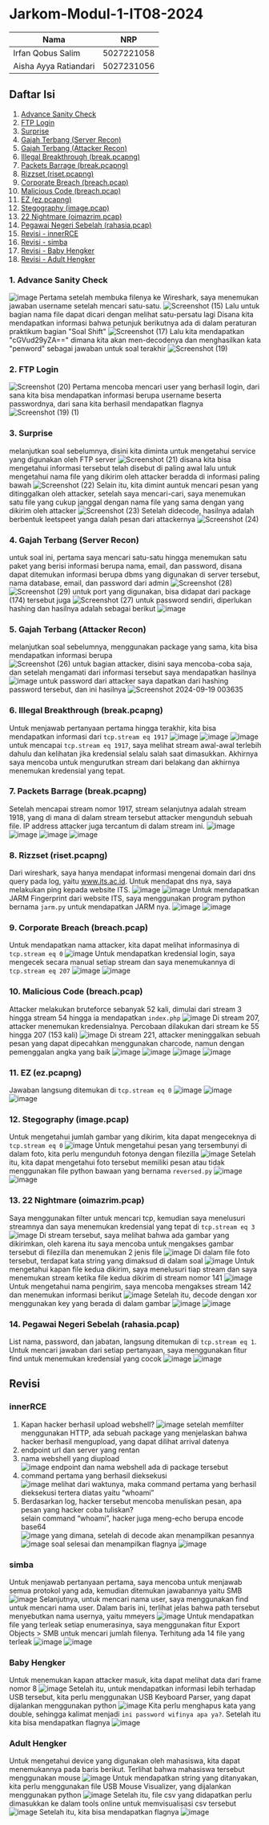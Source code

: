 # Jarkom-Modul-1-IT08-2024

| Nama          | NRP          |
| ------------- | ------------ |
| Irfan Qobus Salim | 5027221058 |
| Aisha Ayya Ratiandari | 5027231056 |

## Daftar Isi

1. [Advance Sanity Check](#1-advance-sanity-check)
2. [FTP Login](#2-ftp-login)
3. [Surprise](#3-surprise)
4. [Gajah Terbang (Server Recon)](#4-gajah-terbang-server-recon)
5. [Gajah Terbang (Attacker Recon)](#5-gajah-terbang-attacker-recon)
6. [Illegal Breakthrough (break.pcapng)](#6-illegal-breakthrough-breakpcapng)
7. [Packets Barrage (break.pcapng)](#7-packets-barrage-breakpcapng)
8. [Rizzset (riset.pcapng)](#8-rizzset-risetpcapng)
9. [Corporate Breach (breach.pcap)](#9-corporate-breach-breachpcap)
10. [Malicious Code (breach.pcap)](#10-malicious-code-breachpcap)
11. [EZ (ez.pcapng)](#11-ez-ezpcapng)
12. [Stegography (image.pcap)](#12-stegography-imagepcap)
13. [22 Nightmare (oimazrim.pcap)](#13-22-nightmare-oimazrimpcap)
14. [Pegawai Negeri Sebelah (rahasia.pcap)](#14-pegawai-negeri-sebelah-rahasiapcap)
15. [Revisi - innerRCE](#innerrce)
16. [Revisi - simba](#simba)
17. [Revisi - Baby Hengker](#baby-hengker)
18. [Revisi - Adult Hengker](#adult-hengker)

### 1. Advance Sanity Check
![image](https://github.com/user-attachments/assets/f9946ff3-7f82-435a-89ac-1a3bed12c644)
Pertama setelah membuka filenya ke Wireshark, saya menemukan jawaban username setelah mencari satu-satu.
![Screenshot (15)](https://github.com/user-attachments/assets/3cdcbcb9-adf6-45c0-8516-e0e0675c1925)
Lalu untuk bagian nama file dapat dicari dengan melihat satu-persatu lagi
Disana kita mendapatkan informasi bahwa petunjuk berikutnya ada di dalam peraturan praktikum bagian "Soal Shift"
![Screenshot (17)](https://github.com/user-attachments/assets/3074517a-56d1-4008-a727-7497a9f8a646)
Lalu kita mendapatkan "cGVud29yZA==" dimana kita akan men-decodenya dan menghasilkan kata "penword" sebagai jawaban untuk soal terakhir
![Screenshot (19)](https://github.com/user-attachments/assets/cc4de6dd-ad3c-45f7-9f66-d53510a097be)

### 2. FTP Login
![Screenshot (20)](https://github.com/user-attachments/assets/5044a37a-6667-42d5-b6c1-44932cb91bcf)
Pertama mencoba mencari user yang berhasil login, dari sana kita bisa mendapatkan informasi berupa username beserta passwordnya, dari sana kita berhasil mendapatkan flagnya
![Screenshot (19) (1)](https://github.com/user-attachments/assets/e6b54950-ddec-4730-ae19-ce7c41a21297)

### 3. Surprise
melanjutkan soal sebelumnya, disini kita diminta untuk mengetahui service yang digunakan oleh FTP server
![Screenshot (21)](https://github.com/user-attachments/assets/382ca43e-795d-4f25-8b32-305860853daf)
disana kita bisa mengetahui informasi tersebut telah disebut di paling awal
lalu untuk mengetahui nama file yang dikirim oleh attacker beradda di informasi paling bawah
![Screenshot (22)](https://github.com/user-attachments/assets/b532b773-39e5-40e5-9252-0e4661467679)
Selain itu, kita dimint auntuk mencari pesan yang ditinggalkan oleh attacker,
setelah saya mencari-cari, saya menemukan satu file yang cukup janggal dengan nama file yang sama dengan yang dikirim oleh attacker
![Screenshot (23)](https://github.com/user-attachments/assets/34081683-d9f6-4dfc-9588-dd02e426a547)
Setelah didecode, hasilnya adalah berbentuk leetspeet yanga dalah pesan dari attackernya
![Screenshot (24)](https://github.com/user-attachments/assets/ebab4cd2-eb4c-4467-bdce-eb6b90ae383f)

### 4. Gajah Terbang (Server Recon)
untuk soal ini, pertama saya mencari satu-satu hingga menemukan satu paket yang berisi informasi berupa nama, email, dan password, disana dapat ditemukan informasi berupa dbms yang digunakan di server tersebut, nama database, email, dan password dari admin
![Screenshot (28)](https://github.com/user-attachments/assets/1e8bc44b-78a5-4326-a2c2-a7895802d1bf)
![Screenshot (29)](https://github.com/user-attachments/assets/4939a533-2ae5-4a3e-aaf4-49a2799bc575)
untuk port yang digunakan, bisa didapat dari package (174) tersebut juga
![Screenshot (27)](https://github.com/user-attachments/assets/750287bb-c217-4458-a8a3-557b60b9e451)
untuk password sendiri, diperlukan hashing dan hasilnya adalah sebagai berikut
![image](https://github.com/user-attachments/assets/1db2165d-c75f-43e9-9bf9-6693206b1056)

### 5. Gajah Terbang (Attacker Recon)
melanjutkan soal sebelumnya, menggunakan package yang sama, kita bisa mendapatkan informasi berupa <br>
![Screenshot (26)](https://github.com/user-attachments/assets/31fd5099-46d8-47f5-b6ac-2023e807ff5a)
untuk bagian attacker, disini saya mencoba-coba saja, dan setelah mengamati dari informasi tersebut saya mendapatkan hasilnya
![image](https://github.com/user-attachments/assets/694caa7e-a4c2-466f-8117-c8b1a64baf63)
untuk password dari attacker saya dapatkan dari hashing password tersebut, dan ini hasilnya
![Screenshot 2024-09-19 003635](https://github.com/user-attachments/assets/eb82051d-64a6-4358-8cce-ddce1be59543)

### 6. Illegal Breakthrough (break.pcapng)
Untuk menjawab pertanyaan pertama hingga terakhir, kita bisa mendapatkan informasi dari `tcp.stream eq 1917`
![image](https://github.com/user-attachments/assets/9c92d715-5622-4fe4-b073-20a314fc3753)
![image](https://github.com/user-attachments/assets/e799e963-21ee-4e0d-9013-9a9e80b606f2)
![image](https://github.com/user-attachments/assets/182d8867-1a3c-43aa-a783-cac73b8ce2fa)
untuk mencapai `tcp.stream eq 1917`, saya melihat stream awal-awal terlebih dahulu dan kelihatan jika kredensial selalu salah saat dimasukkan. Akhirnya saya mencoba untuk mengurutkan stream dari belakang dan akhirnya menemukan kredensial yang tepat.

### 7. Packets Barrage (break.pcapng)
Setelah mencapai stream nomor 1917, stream selanjutnya adalah stream 1918, yang di mana di dalam stream tersebut attacker mengunduh sebuah file. IP address attacker juga tercantum di dalam stream ini.
![image](https://github.com/user-attachments/assets/26c7dbd1-d8b0-44b6-8387-9b61a7ee2b9e)
![image](https://github.com/user-attachments/assets/f5084c8a-2a57-400b-9c04-db98ebe4be7f)
![image](https://github.com/user-attachments/assets/5adeb7f6-c0fd-41d0-aac7-2472550f89a8)
![image](https://github.com/user-attachments/assets/19d965d7-3739-4c7f-abee-43da9be2522b)

### 8. Rizzset (riset.pcapng)
Dari wireshark, saya hanya mendapat informasi mengenai domain dari dns query pada log, yaitu www.its.ac.id. Untuk mendapat dns nya, saya melakukan ping kepada website ITS.
![image](https://github.com/user-attachments/assets/d990ce8f-12a1-4718-a9cb-f745b274d169)
![image](https://github.com/user-attachments/assets/283c16e2-ed1c-47c7-9f86-5aa26094b891)
Untuk mendapatkan JARM Fingerprint dari website ITS, saya menggunakan program python bernama `jarm.py` untuk mendapatkan JARM nya.
![image](https://github.com/user-attachments/assets/8130002b-c380-42f8-abf2-141aafbebf2a)
![image](https://github.com/user-attachments/assets/a21abce5-41e8-41f9-82cb-170af6787a75)

### 9. Corporate Breach (breach.pcap)
Untuk mendapatkan nama attacker, kita dapat melihat informasinya di `tcp.stream eq 0`
![image](https://github.com/user-attachments/assets/74a0136b-acca-42ce-ba67-5b490fb10316)
Untuk mendapatkan kredensial login, saya mengecek secara manual setiap stream dan saya menemukannya di `tcp.stream eq 207`
![image](https://github.com/user-attachments/assets/abe47863-0cdd-447a-865f-923d9998573e)
![image](https://github.com/user-attachments/assets/9663c278-545b-4d5a-a2a1-d7f6ea3ff971)

### 10. Malicious Code (breach.pcap)
Attacker melakukan bruteforce sebanyak 52 kali, dimulai dari stream 3 hingga stream 54 hingga ia mendapatkan `index.php`
![image](https://github.com/user-attachments/assets/006aecad-b327-4437-9f78-4d66b69e833c)
Di stream 207, attacker menemukan kredensialnya. Percobaan dilakukan dari stream ke 55 hingga 207 (153 kali)
![image](https://github.com/user-attachments/assets/885d9ae8-c123-4b27-a485-f40fba4b4e59)
Di stream 221, attacker meninggalkan sebuah pesan yang dapat dipecahkan menggunakan charcode, namun dengan pemenggalan angka yang baik
![image](https://github.com/user-attachments/assets/f5240607-d937-4dfe-b0de-2351b32aca15)
![image](https://github.com/user-attachments/assets/39083cab-12b2-477f-aae3-ef9c80985508)
![image](https://github.com/user-attachments/assets/04c707c1-15e2-4bc2-a085-1df83519a4b2)
![image](https://github.com/user-attachments/assets/47e5a8e8-bcc4-4d0e-957a-7fa5db0cc24b)

### 11. EZ (ez.pcapng)
Jawaban langsung ditemukan di `tcp.stream eq 0`
![image](https://github.com/user-attachments/assets/8e3e30ea-964f-4668-a47b-ef9f2d928646)
![image](https://github.com/user-attachments/assets/fc5b2903-b3c7-4aa7-a00e-a95191673d12)
![image](https://github.com/user-attachments/assets/b2983813-9232-4e28-9422-cc925cefadcb)

### 12. Stegography (image.pcap)
Untuk mengetahui jumlah gambar yang dikirim, kita dapat mengeceknya di `tcp.stream eq 0`
![image](https://github.com/user-attachments/assets/fcd2b941-dd87-49ca-8eb1-52d9874a42da)
Untuk mengetahui pesan yang tersembunyi di dalam foto, kita perlu mengunduh fotonya dengan filezilla
![image](https://github.com/user-attachments/assets/51613226-7a15-4319-b40b-fe358f7f6d6e)
Setelah itu, kita dapat mengetahui foto tersebut memiliki pesan atau tidak menggunakan file python bawaan yang bernama `reversed.py`
![image](https://github.com/user-attachments/assets/fc1b3827-e4a1-4a39-b6c2-02fe5061833a)
![image](https://github.com/user-attachments/assets/38fdd95f-220e-4ba1-a903-56a932adc098)

### 13. 22 Nightmare (oimazrim.pcap)
Saya menggunakan filter untuk mencari tcp, kemudian saya menelusuri streamnya dan saya menemukan kredensial yang tepat di `tcp.stream eq 3`
![image](https://github.com/user-attachments/assets/7cb1b610-d517-4143-9902-c51e1aaa91cd)
Di stream tersebut, saya melihat bahwa ada gambar yang dikirimkan, oleh karena itu saya mencoba untuk mengakses gambar tersebut di filezilla dan menemukan 2 jenis file
![image](https://github.com/user-attachments/assets/208b3adf-a147-4368-abf5-658e2b4f6acb)
Di dalam file foto tersebut, terdapat kata string yang dimaksud di dalam soal
![image](https://github.com/user-attachments/assets/e9ceb007-a510-4865-91e8-faaeff6d4b84)
Untuk mengetahui kapan file kedua dikirim, saya menelusuri tiap stream dan saya menemukan stream ketika file kedua dikirim di stream nomor 141
![image](https://github.com/user-attachments/assets/1a34a933-545c-41b6-88e6-3ba45824ef80)
Untuk mengetahui nama pengirim, saya mencoba mengakses stream 142 dan menemukan informasi berikut
![image](https://github.com/user-attachments/assets/13d97a77-0935-4b5f-b0e5-2c869dcdfb66)
Setelah itu, decode dengan xor menggunakan key yang berada di dalam gambar
![image](https://github.com/user-attachments/assets/a95bab2d-cb4e-420d-a13a-01a5a97e9385)
![image](https://github.com/user-attachments/assets/bdbfed38-43de-40ec-83cf-27cde5c225c9)

### 14. Pegawai Negeri Sebelah (rahasia.pcap)
List nama, password, dan jabatan, langsung ditemukan di `tcp.stream eq 1`. Untuk mencari jawaban dari setiap pertanyaan, saya menggunakan fitur find untuk menemukan kredensial yang cocok
![image](https://github.com/user-attachments/assets/8dab55c7-85d4-4d7a-b607-53dde00f2d28)
![image](https://github.com/user-attachments/assets/7d157b48-2bb9-436f-90b4-b3cca842c7e7)

## Revisi

### innerRCE
1. Kapan hacker berhasil upload webshell?
    ![image](https://github.com/user-attachments/assets/ff071d28-7dc9-4df5-a421-c1de32fe6edc)
    setelah memfilter menggunakan HTTP, ada sebuah package yang menjelaskan bahwa hacker berhasil mengupload, yang dapat dilihat arrival datenya     
2. endpoint url dan server yang rentan
3. nama webshell yang diupload    
     ![image](https://github.com/user-attachments/assets/09fc1bf1-deac-49c8-b292-5429cb970f7c)
    endpoint dan nama webshell ada di package tersebut    
4. command pertama yang berhasil dieksekusi    
    ![image](https://github.com/user-attachments/assets/fe572e0c-47cd-4fd3-98e8-a4182304c20b)
    melihat dari waktunya, maka command pertama yang berhasil dieksekusi tertera diatas yaitu “whoami”    
5. Berdasarkan log, hacker tersebut mencoba menuliskan pesan, apa pesan yang hacker coba tuliskan?    
    selain command “whoami”, hacker juga meng-echo berupa encode base64    
    ![image](https://github.com/user-attachments/assets/956c72a7-0612-4ccc-ba3c-16fcbdf2a473)
    yang dimana, setelah di decode akan menampilkan pesannya    
   ![image](https://github.com/user-attachments/assets/ccc3313d-403e-41c3-ada2-7a9dca3227e2)
soal selesai dan menampilkan flagnya
![image](https://github.com/user-attachments/assets/a8f89d25-bd63-4881-be8d-0aa730b1604c)

### simba
Untuk menjawab pertanyaan pertama, saya mencoba untuk menjawab semua protokol yang ada, kemudian ditemukan jawabannya yaitu SMB
![image](https://github.com/user-attachments/assets/020795d5-c919-4355-a5c4-878198b82939)
Selanjutnya, untuk mencari nama user, saya menggunakan find untuk mencari nama user. Dalam baris ini, terlihat jelas bahwa path tersebut menyebutkan nama usernya, yaitu mmeyers
![image](https://github.com/user-attachments/assets/b33a2679-7f03-47d6-8ac2-319df2a87ed1)
Untuk mendapatkan file yang terleak setiap enumerasinya, saya menggunakan fitur Export Objects > SMB untuk mencari jumlah filenya. Terhitung ada 14 file yang terleak
![image](https://github.com/user-attachments/assets/57b669f7-6866-43ac-a9a3-8f295ba1e16d)
![image](https://github.com/user-attachments/assets/e12d88b3-fec8-4429-b179-081e07088811)

### Baby Hengker
Untuk menemukan kapan attacker masuk, kita dapat melihat data dari frame nomor 8
![image](https://github.com/user-attachments/assets/6ddce9da-e649-4739-92dc-6cc9269693c8)
Setelah itu, untuk mendapatkan informasi lebih terhadap USB tersebut, kita perlu menggunakan USB Keyboard Parser, yang dapat dijalankan menggunakan python
![image](https://github.com/user-attachments/assets/b1ff9667-29f8-4e96-812f-2d9e77e321c0)
Kita perlu menghapus kata yang double, sehingga kalimat menjadi `ini password wifinya apa ya?`. Setelah itu kita bisa mendapatkan flagnya
![image](https://github.com/user-attachments/assets/9352f3aa-beca-4cda-8a2b-dae428a3008b)

### Adult Hengker
Untuk mengetahui device yang digunakan oleh mahasiswa, kita dapat menemukannya pada baris berikut. Terlihat bahwa mahasiswa tersebut menggunakan mouse
![image](https://github.com/user-attachments/assets/b79ae857-98b7-430c-ba8c-2329d33e4cb6)
Untuk mendapatkan string yang ditanyakan, kita perlu menggunakan file USB Mouse Visualizer, yang dijalankan menggunakan python
![image](https://github.com/user-attachments/assets/a0cc1ecb-0abc-4513-b4db-761aca946e7a)
Setelah itu, file csv yang didapatkan perlu dimasukkan ke dalam tools online untuk memvisualisasi csv tersebut
![image](https://github.com/user-attachments/assets/edeaec1f-d3f1-4300-af96-3242954376d7)
Setelah itu, kita bisa mendapatkan flagnya
![image](https://github.com/user-attachments/assets/ec938981-f412-4327-aeaa-e6b08aefd6fd)










